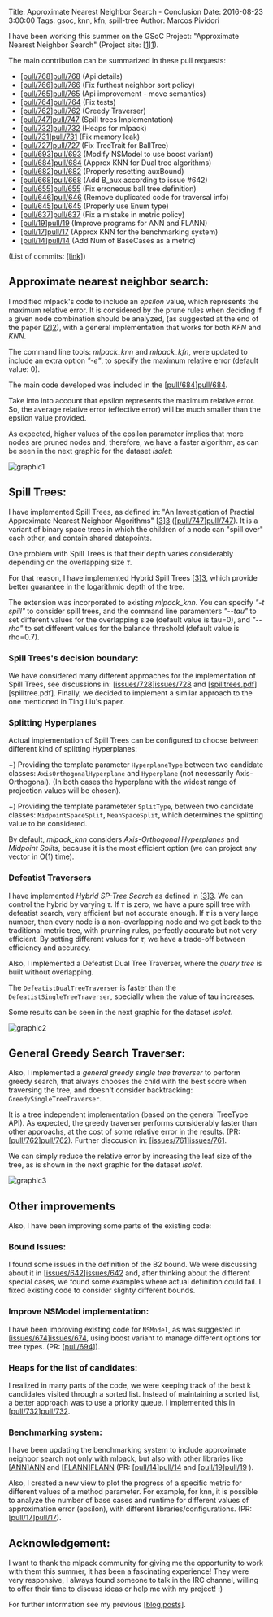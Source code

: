 Title: Approximate Nearest Neighbor Search - Conclusion
Date: 2016-08-23 3:00:00
Tags: gsoc, knn, kfn, spill-tree
Author: Marcos Pividori

I have been working this summer on the GSoC Project:
"Approximate Nearest Neighbor Search" (Project site: [[1]][1]).

The main contribution can be summarized in these pull requests:
 + [[pull/768]][pull/768]  (Api details)
 + [[pull/766]][pull/766]  (Fix furthest neighbor sort policy)
 + [[pull/765]][pull/765]  (Api improvement - move semantics)
 + [[pull/764]][pull/764]  (Fix tests)
 + [[pull/762]][pull/762]  (Greedy Traverser)
 + [[pull/747]][pull/747]  (Spill trees Implementation)
 + [[pull/732]][pull/732]  (Heaps for mlpack)
 + [[pull/731]][pull/731]  (Fix memory leak)
 + [[pull/727]][pull/727]  (Fix TreeTrait for BallTree)
 + [[pull/693]][pull/693]  (Modify NSModel to use boost variant)
 + [[pull/684]][pull/684]  (Approx KNN for Dual tree algorithms)
 + [[pull/682]][pull/682]  (Properly resetting auxBound)
 + [[pull/668]][pull/668]  (Add B_aux according to issue #642)
 + [[pull/655]][pull/655]  (Fix erroneous ball tree definition)
 + [[pull/646]][pull/646]  (Remove duplicated code for traversal info)
 + [[pull/645]][pull/645]  (Properly use Enum type)
 + [[pull/637]][pull/637]  (Fix a mistake in metric policy)
 + [[pull/19]][pull/19]  (Improve programs for ANN and FLANN)
 + [[pull/17]][pull/17]  (Approx KNN for the benchmarking system)
 + [[pull/14]][pull/14]  (Add Num of BaseCases as a metric)

(List of commits: [[link]][commitlist])


## Approximate nearest neighbor search:

I modified mlpack's code to include an *epsilon* value, which represents the
maximum relative error. It is considered by the prune rules when deciding if a
given node combination should be analyzed, (as suggested at the end of the paper
[[2]][2]), with a general implementation that works for both *KFN* and *KNN*.

The command line tools: *mlpack_knn* and *mlpack_kfn*, were updated to include
an extra option *"-e"*, to specify the maximum relative error
(default value: 0).

The main code developed was included in the [[pull/684]][pull/684].

Take into into account that epsilon represents the maximum relative error.
So, the average relative error (effective error) will be much smaller than the
epsilon value provided.

As expected, higher values of the epsilon parameter implies that more nodes are
pruned nodes and, therefore, we have a faster algorithm, as can be seen in the next graphic for the dataset *isolet*:

![graphic1](https://github.com/MarcosPividori/marcospividori.github.io/blob/master/mlpack-pictures/Isolet_EpsilonVsRuntime.png?raw=true)


## Spill Trees:

I have implemented Spill Trees, as defined in: "An Investigation of Practial
Approximate Nearest Neighbor Algorithms" [[3]][3] ([[pull/747]][pull/747]).
It is a variant of binary space trees in which the children of a node
can "spill over" each other, and contain shared datapoints.

One problem with Spill Trees is that their depth varies considerably depending
on the overlapping size $\tau$.

For that reason, I have implemented Hybrid Spill Trees [[3]][3],
which provide better guarantee in the logarithmic depth of the tree.

The extension was incorporated to existing *mlpack_knn*.
You can specify *"-t spill"* to consider spill trees, and the command line
paramenters *"--tau"* to set different values for the overlapping size (default
value is tau=0), and *"--rho"* to set different values for the balance threshold
(default value is rho=0.7).


### Spill Trees's decision boundary:

We have considered many different approaches for the implementation of Spill
Trees, see discussions in:
[[issues/728]][issues/728] and [[spilltrees.pdf]][spilltree.pdf].
Finally, we decided to implement a similar approach to the one mentioned in Ting
Liu's paper.


### Splitting Hyperplanes

Actual implementation of Spill Trees can be configured to choose between different
kind of splitting Hyperplanes:

+) Providing the template parameter `HyperplaneType` between two candidate classes:
`AxisOrthogonalHyperplane` and `Hyperplane` (not necessarily Axis-Orthogonal).
(In both cases the hyperplane with the widest range of projection values will be
chosen).

+) Providing the template parameteter `SplitType`, between two candidate classes:
`MidpointSpaceSplit`, `MeanSpaceSplit`, which determines the splitting value
to be considered.

By default, *mlpack_knn* considers *Axis-Orthogonal Hyperplanes* and *Midpoint
Splits*, because it is the most efficient option (we can project any vector in
O(1) time).


### Defeatist Traversers

I have implemented *Hybrid SP-Tree Search* as defined in [[3]][3].
We can control the hybrid by varying $\tau$. If $\tau$ is zero, we have a pure
spill tree with defeatist search, very efficient but not accurate enough.
If $\tau$ is a very large number, then every node is a non-overlapping node and
we get back to the traditional metric tree, with prunning rules, perfectly
accurate but not very efficient.
By setting different values for $\tau$, we have a trade-off between efficiency
and accuracy.

Also, I implemented a Defeatist Dual Tree Traverser, where the *query tree* is
built without overlapping.

The `DefeatistDualTreeTraverser` is faster than the
`DefeatistSingleTreeTraverser`, specially when the value of tau increases.

Some results can be seen in the next graphic for the dataset *isolet*.

![graphic2](https://github.com/MarcosPividori/marcospividori.github.io/blob/master/mlpack-pictures/1000000-10_Spill_EffectiveErrorVsRuntime.png?raw=true)


## General Greedy Search Traverser:

Also, I implemented a *general greedy single tree traverser* to perform greedy
search, that always chooses the child with the best score when traversing the
tree, and doesn't consider backtracking: `GreedySingleTreeTraverser`.

It is a tree independent implementation (based on the general TreeType API).
As expected, the greedy traverser performs considerably faster than other
approachs, at the cost of some relative error in the results.
(PR: [[pull/762]][pull/762]). Further disccusion in: [[issues/761]][issues/761].

We can simply reduce the relative error by increasing the leaf size of the tree,
as is shown in the next graphic for the dataset *isolet*.

![graphic3](https://github.com/MarcosPividori/marcospividori.github.io/blob/master/mlpack-pictures/Isolet_Greedy_EffectiveErrorVsRuntime.png?raw=true)


## Other improvements

Also, I have been improving some parts of the existing code:


### Bound Issues:

I found some issues in the definition of the B2 bound. We were discussing about
it in [[issues/642]][issues/642] and, after thinking about the different
special cases, we found some examples where actual definition could fail.
I fixed existing code to consider slighty different bounds.


### Improve NSModel implementation:

I have been improving existing code for `NSModel`, as was suggested
in [[issues/674]][issues/674], using boost variant to manage different
options for tree types. (PR: [[pull/694]][pull/693]).


### Heaps for the list of candidates:

I realized in many parts of the code, we were keeping track of the best k
candidates visited through a sorted list. Instead of maintaining a
sorted list, a better approach was to use a priority queue. I implemented
this in [[pull/732]][pull/732].


### Benchmarking system:

I have been updating the benchmarking system to include approximate neighbor
search not only with mlpack, but also with other libraries like [[ANN]][ANN] and
[[FLANN]][FLANN] (PR: [[pull/14]][pull/14] and [[pull/19]][pull/19] ).

Also, I created a new view to plot the progress of a specific metric for
different values of a method parameter. For example, for knn, it is possible
to analyze the number of base cases and runtime for different values of
approximation error (epsilon), with different libraries/configurations.
(PR: [[pull/17]][pull/17]).


## Acknowledgement:

I want to thank the mlpack community for giving me the opportunity to work with
them this summer, it has been a fascinating experience!
They were very responsive, I always found someone to talk in the IRC channel,
willing to offer their time to discuss ideas or help me with my project! :)


For further information see my previous [[blog posts]][blog-posts].


[1]: https://summerofcode.withgoogle.com/projects/#6292674801827840
[2]: http://www.ratml.org/pub/pdf/2015faster.pdf
[3]: http://machinelearning.wustl.edu/mlpapers/paper_files/NIPS2005_187.pdf
[issues/642]: http://github.com/mlpack/mlpack/issues/642
[issues/728]: http://github.com/mlpack/mlpack/issues/728
[issues/674]: http://github.com/mlpack/mlpack/issues/674
[issues/761]: https://github.com/mlpack/mlpack/issues/761
[spilltrees.pdf]: http://github.com/mlpack/mlpack/files/372825/spilltrees.pdf
[blog-posts]: http://mlpack.org/gsocblog/author/marcos-pividori.html
[ANN]: https://www.cs.umd.edu/~mount/ANN/
[FLANN]: http://www.cs.ubc.ca/research/flann/
[commitlist]: https://github.com/mlpack/mlpack/commits/master?author=MarcosPividori
[pull/768]: https://github.com/mlpack/mlpack/pull/768
[pull/766]: https://github.com/mlpack/mlpack/pull/766
[pull/765]: https://github.com/mlpack/mlpack/pull/765
[pull/764]: https://github.com/mlpack/mlpack/pull/764
[pull/762]: https://github.com/mlpack/mlpack/pull/762
[pull/747]: https://github.com/mlpack/mlpack/pull/747
[pull/732]: https://github.com/mlpack/mlpack/pull/732
[pull/731]: https://github.com/mlpack/mlpack/pull/731
[pull/727]: https://github.com/mlpack/mlpack/pull/727
[pull/693]: https://github.com/mlpack/mlpack/pull/693
[pull/684]: https://github.com/mlpack/mlpack/pull/684
[pull/682]: https://github.com/mlpack/mlpack/pull/682
[pull/668]: https://github.com/mlpack/mlpack/pull/668
[pull/655]: https://github.com/mlpack/mlpack/pull/655
[pull/646]: https://github.com/mlpack/mlpack/pull/646
[pull/645]: https://github.com/mlpack/mlpack/pull/645
[pull/637]: https://github.com/mlpack/mlpack/pull/637
[pull/19]: https://github.com/zoq/benchmarks/pull/19
[pull/17]: https://github.com/zoq/benchmarks/pull/17
[pull/14]: https://github.com/zoq/benchmarks/pull/14
